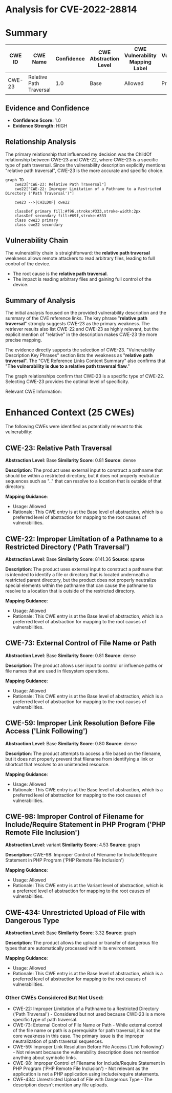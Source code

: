 # Analysis for CVE-2022-28814

# Summary

| CWE ID | CWE Name | Confidence | CWE Abstraction Level | CWE Vulnerability Mapping Label | CWE-Vulnerability Mapping Notes |
|---|---|---|---|---|---|
| CWE-23 | Relative Path Traversal | 1.0 | Base | Allowed | Primary CWE |

## Evidence and Confidence

*   **Confidence Score:** 1.0
*   **Evidence Strength:** HIGH

## Relationship Analysis
The primary relationship that influenced my decision was the ChildOf relationship between CWE-23 and CWE-22, where CWE-23 is a specific type of path traversal. Since the vulnerability description explicitly mentions "relative path traversal", CWE-23 is the more accurate and specific choice.

```mermaid
graph TD
    cwe23["CWE-23: Relative Path Traversal"]
    cwe22["CWE-22: Improper Limitation of a Pathname to a Restricted Directory ('Path Traversal')"]

    cwe23 -->|CHILDOF| cwe22

    classDef primary fill:#f96,stroke:#333,stroke-width:2px
    classDef secondary fill:#69f,stroke:#333
    class cwe23 primary
    class cwe22 secondary
```

## Vulnerability Chain
The vulnerability chain is straightforward: the **relative path traversal** weakness allows remote attackers to read arbitrary files, leading to full control of the device.
  - The root cause is the **relative path traversal**.
  - The impact is reading arbitrary files and gaining full control of the device.

## Summary of Analysis
The initial analysis focused on the provided vulnerability description and the summary of the CVE reference links. The key phrase "**relative path traversal**" strongly suggests CWE-23 as the primary weakness. The retriever results also list CWE-22 and CWE-23 as highly relevant, but the explicit mention of "relative" in the description makes CWE-23 the more precise mapping.

The evidence directly supports the selection of CWE-23. "Vulnerability Description Key Phrases" section lists the weakness as "**relative path traversal**". The "CVE Reference Links Content Summary" also confirms that "**The vulnerability is due to a relative path traversal flaw**."

The graph relationships confirm that CWE-23 is a specific type of CWE-22. Selecting CWE-23 provides the optimal level of specificity.

Relevant CWE Information:

# Enhanced Context (25 CWEs)
The following CWEs were identified as potentially relevant to this vulnerability:

## CWE-23: Relative Path Traversal
**Abstraction Level**: Base
**Similarity Score**: 0.81
**Source**: dense

**Description**:
The product uses external input to construct a pathname that should be within a restricted directory, but it does not properly neutralize sequences such as ".." that can resolve to a location that is outside of that directory.

**Mapping Guidance**:
- Usage: Allowed
- Rationale: This CWE entry is at the Base level of abstraction, which is a preferred level of abstraction for mapping to the root causes of vulnerabilities.

## CWE-22: Improper Limitation of a Pathname to a Restricted Directory ('Path Traversal')
**Abstraction Level**: Base
**Similarity Score**: 8141.36
**Source**: sparse

**Description**:
The product uses external input to construct a pathname that is intended to identify a file or directory that is located underneath a restricted parent directory, but the product does not properly neutralize special elements within the pathname that can cause the pathname to resolve to a location that is outside of the restricted directory.

**Mapping Guidance**:
- Usage: Allowed
- Rationale: This CWE entry is at the Base level of abstraction, which is a preferred level of abstraction for mapping to the root causes of vulnerabilities.

## CWE-73: External Control of File Name or Path
**Abstraction Level**: Base
**Similarity Score**: 0.81
**Source**: dense

**Description**:
The product allows user input to control or influence paths or file names that are used in filesystem operations.

**Mapping Guidance**:
- Usage: Allowed
- Rationale: This CWE entry is at the Base level of abstraction, which is a preferred level of abstraction for mapping to the root causes of vulnerabilities.

## CWE-59: Improper Link Resolution Before File Access ('Link Following')
**Abstraction Level**: Base
**Similarity Score**: 0.80
**Source**: dense

**Description**:
The product attempts to access a file based on the filename, but it does not properly prevent that filename from identifying a link or shortcut that resolves to an unintended resource.

**Mapping Guidance**:
- Usage: Allowed
- Rationale: This CWE entry is at the Base level of abstraction, which is a preferred level of abstraction for mapping to the root causes of vulnerabilities.

## CWE-98: Improper Control of Filename for Include/Require Statement in PHP Program ('PHP Remote File Inclusion')
**Abstraction Level**: variant
**Similarity Score**: 4.53
**Source**: graph

**Description**:
CWE-98: Improper Control of Filename for Include/Require Statement in PHP Program ('PHP Remote File Inclusion')

**Mapping Guidance**:
- Usage: Allowed
- Rationale: This CWE entry is at the Variant level of abstraction, which is a preferred level of abstraction for mapping to the root causes of vulnerabilities.

## CWE-434: Unrestricted Upload of File with Dangerous Type
**Abstraction Level**: Base
**Similarity Score**: 3.32
**Source**: graph

**Description**:
The product allows the upload or transfer of dangerous file types that are automatically processed within its environment.

**Mapping Guidance**:
- Usage: Allowed
- Rationale: This CWE entry is at the Base level of abstraction, which is a preferred level of abstraction for mapping to the root causes of vulnerabilities.

### Other CWEs Considered But Not Used:
- CWE-22: Improper Limitation of a Pathname to a Restricted Directory ('Path Traversal') - Considered but not used because CWE-23 is a more specific type of path traversal.
- CWE-73: External Control of File Name or Path - While external control of the file name or path is a prerequisite for path traversal, it is not the core weakness in this case. The primary issue is the improper neutralization of path traversal sequences.
- CWE-59: Improper Link Resolution Before File Access ('Link Following') - Not relevant because the vulnerability description does not mention anything about symbolic links.
- CWE-98: Improper Control of Filename for Include/Require Statement in PHP Program ('PHP Remote File Inclusion') - Not relevant as the application is not a PHP application using include/require statements.
- CWE-434: Unrestricted Upload of File with Dangerous Type - The description doesn't mention any file uploads.